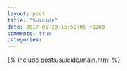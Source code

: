 ```yaml
---
layout: post
title: "Suicide"
date: 2017-05-20 15:52:05 +0200
comments: true
categories: 
---
```


{% include posts/suicide/main.html %}
